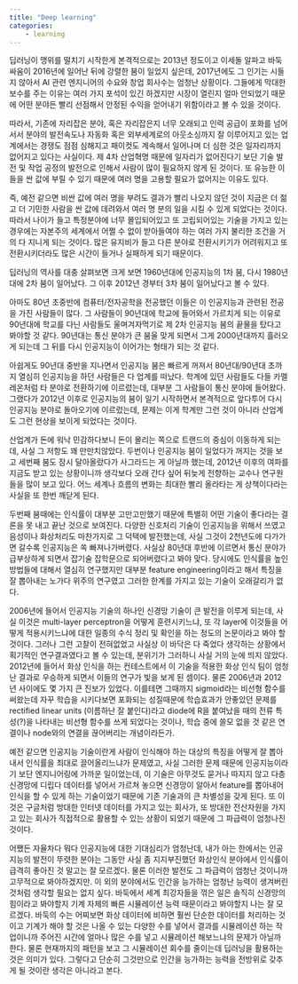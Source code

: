 ```yaml
---
title: "Deep learning"
categories:
    - learning
---
```


딥러닝이 맹위를 떨치기 시작한게 본격적으로는 2013년 정도이고 이세돌 알파고 바둑 싸움이 2016년에 일어난 뒤에 강렬한 붐이 일었지 싶은데, 2017년에도 그 인기는 시들지 않아서 AI 관련 엔지니어의 수요와 창업 회사수는 엄청난 상황이다. 그들에게 막대한 보수를 주는 이유는 여러 가지 포석이 있긴 하겠지만 시장이 열린지 얼마 안되었기 때문에 어떤 분야든 빨리 선점해서 안정된 수익을 얻어내기 위함이라고 볼 수 있을 것이다. 

따라서, 기존에 자리잡은 분야, 혹은 자리잡은지 너무 오래되고 인력 공급이 포화를 넘어서서 분야의 발전속도나 자동화 혹은 외부세계로의 아웃소싱까지 잘 이루어지고 있는 업계에서는 경쟁도 점점 심해지고 패이컷도 계속해서 일어나며 더 심한 것은 일자리까지 없어지고 있다는 사실이다. 제 4차 산업혁명 때문에 일자리가 없어진다기 보단 기술 발전 및 작업 공정의 발전으로 인해서 사람이 많이 필요하지 않게 된 것이다. 또 유능한 이들을 싼 값에 부릴 수 있기 때문에 여러 명을 고용할 필요가 없어지는 이유도 있다.

즉, 예전 같으면 비싼 값에 여러 명을 부려도 결과가 빨리 나오지 않던 것이 지금은 더 젊고 더 기민한 사람을 싼 값에 데려와서 여러 명 분의 일을 시킬 수 있게 되었다는 것이다. 따라서 나이가 들고 특정분야에 너무 몰입되어있고 또 고립되어있는 기술을 가지고 있는 경우에는 자본주의 세계에서 어쩔 수 없이 받아들여야 하는 여러 가지 불리한 조건을 거의 다 지니게 되는 것이다. 많은 유지비가 들고 다른 분야로 전환시키기가 어려워지고 또 전환시키더라도 많은 시간이 들거나 실패하게 되기 때문이다. 

딥러닝의 역사를 대충 살펴보면 크게 보면 1960년대에 인공지능의 1차 붐, 다시 1980년대에 2차 붐이 일어났다. 그 이후 2012년 경부터 3차 붐이 일어났다고 볼 수 있다. 

아마도 80년 초중반에 컴퓨터/전자공학을 전공했던 이들은 이 인공지능과 관련된 전공을 가진 사람들이 많다. 그 사람들이 90년대에 학교에 들어와서 가르치게 되는 이유로 90년대에 학교를 다닌 사람들도 울며겨자먹기로 제 2차 인공지능 붐의 끝물을 탔다고 봐야할 것 같다. 90년대는 통신 분야가 큰 붐울 맞게 되면서 그게 2000년대까지 흘러오게 되는데 그 뒤를 다시 인공지능이 이어가는 형태가 되는 것 같다. 

아쉽게도 90년대 중반을 지나면서 인공지능 붐은 빠르게 꺼져서 80년대/90년대 초까지 열심히 인공지능을 하던 사람들은 다 업계를 떠났다. 학계에 있던 사람들도 다들 카멜레온처럼 타 분야로 전환하기에 이르렀는데, 대부분 그 사람들이 통신 분야에 들어왔다. 그랬다가 2012년 이후로 인공지능의 붐이 일기 시작하면서 본격적으로 앞다투어 다시 인공지능 분야로 돌아오기에 이르렀는데, 문제는 이게 학계만 그런 것이 아니라 산업계도 그런 현상을 보이게 되었다는 것이다. 

산업계가 돈에 워낙 민감하다보니 돈이 몰리는 쪽으로 트랜드의 중심이 이동하게 되는데, 사실 그 저항도 꽤 만만치않았다. 두번이나 인공지능 붐이 일었다가 꺼지는 것을 보고 세번째 붐도 잠시 달아올랐다가 사그라드는 게 아닐까 했는데, 2012년 이후의 여파를 지금도 받고 있는 상황이니까 생각보다 오래 간다 싶어 뒤늦게 전향하는 교수나 연구원들을 많이 보고 있다. 어느 세계나 흐름의 변화는 최대한 빨리 올라타는 게 상책이다라는 사실을 또 한번 깨닫게 된다.

두번째 붐때에는 인식률이 대부분 고만고만했기 때문에 특별히 어떤 기술이 좋다라는 결론을 못 내고 끝난 것으로 보여진다. 다양한 신호처리 기술이 인공지능을 위해서 쓰였고 음성이나 화상처리도 마찬가지로 그 덕택에 발전했는데, 사실 그것이 2천년도에 다가가면 갈수록 인공지능은 쏙 빠져나가버렸다. 사실상 80년대 후반에 이르면서 통신 분야가 급부상하게 되면서 잡기술 잡학문으로 되어버렸다고 봐야 맞다. 당시에도 인식률을 높인 방법들에 대해서 열심히 연구했지만 대부분 feature engineering이라고 해서 특징을 잘 뽑아내는 노가다 위주의 연구였고 그러한 한계를 가지고 있는 기술이 오래갈리가 없다. 

2006년에 들어서 인공지능 기술의 하나인 신경망 기술이 큰 발전을 이루게 되는데, 사실 이것은 multi-layer perceptron을 어떻게 훈련시키느냐, 또 각 layer에 이것들을 어떻게 적용시키느냐에 대한 일종의 수식 정리 및 확인을 하는 정도의 논문이라고 봐야 할 것이다. 그러나 그런 고찰이 전혀없었고 사실상 이 바닥은 다 죽었다 생각하는 상황에서 획기적인 연구결과였다고 볼 수 있는데, 분위기가 그러하니 사실 거의 눈에 띄지 않았다. 2012년에 들어서 화상 인식을 하는 컨테스트에서 이 기술을 적용한 화상 인식 팀이 엄청난 결과로 우승하게 되면서 이들의 연구가 빛을 보게 된 셈이다. 물론 2006년과 2012년 사이에도 몇 가지 큰 진보가 있었다. 이를테면 그때까지 sigmoid라는 비선형 함수를 써왔는데 자꾸 학습을 시키다보면 포화되는 성질때문에 학습효과가 안좋았던 문제를 rectified linear units (이름하난 잘 붙인다)라고 diode에 R을 붙여났을 때의 전류 특성(?)을 나타내는 비선형 함수를 쓰게 되었다는 것이나, 학습 중에 쓸모 없을 것 같은 연결이나 node와의 연결을 끊어버리는 개념이라든가. 

예전 같으면 인공지능 기술이란게 사람이 인식해야 하는 대상의 특징을 어떻게 잘 뽑아내서 인식률을 최대로 끌어올리느냐가 문제였고, 사실 그러한 문제 때문에 인공지능이라기 보단 엔지니어링에 가까운 일이었는데, 이 기술은 아무것도 묻거나 따지지 않고 다층 신경망에 디립다 데이터를 넣어서 가르쳐 놓으면 신경망이 알아서 feature를 뽑아내어 인식을 할 수 있게 하는 기술이었기 때문에 기존 기술과의 큰 차별성을 갖게 된다. 또 이것은 구글처럼 방대한 인터넷 데이터를 가지고 있는 회사가, 또 방대한 전산자원을 가지고 있는 회사가 직접적으로 활용할 수 있는 상황이 되었기 때문에 그 파급력이 엄청나진 것이다. 

어쨌든 자율차다 뭐다 인공지능에 대한 기대심리가 엄청난데, 내가 아는 한에서는 인공지능의 발전이 뚜렷한 분야는 그동안 사실 좀 지지부진했던 화상인식 분야에서 인식률이 급격히 좋아진 것 말고는 잘 모르겠다. 물론 이러한 발전도 그 파급력이 엄청난 것이니까 고무적으로 봐야하겠지만. 이 외의 분야에서도 인간을 능가하는 엄청난 능력이 생겨버린 것처럼 생각할 필요는 없지 싶다. 바둑에서 세계 최강자들을 꺾은 일은 솔직히 신경망의 힘이라고 봐야할지 기계 자체의 빠른 시뮬레이션 능력 때문이라고 봐야할지 나는 잘 모르겠다. 바둑의 수는 어찌보면 화상 데이터에 비하면 훨씬 단순한 데이터를 처리하는 것이고 기계가 해야 할 것은 나올 수 있는 다양한 수를 넣어서 결과를 시뮬레이션 하는 작업이니까 주어진 시간에 얼마나 많은 수를 넣고 시뮬레이션 해보느냐의 문제가 아닐까 한다. 물론 현재까지의 패턴을 보고 그 시뮬레이션 회수를 줄이는데 딥러닝을 활용하는 것은 의미가 있다. 그렇다고 단순히 그것만으로 인간을 능가하는 능력을 전방위로 갖추게 될 것이란 생각은 아니라고 본다. 
